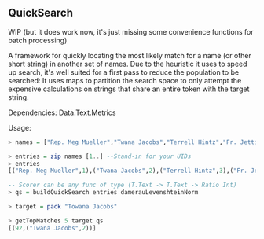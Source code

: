 QuickSearch
---

WIP (but it does work now, it's just missing some
convenience functions for batch processing)

A framework for quickly locating the most likely match
for a name (or other short string) in another set of names.
Due to the heuristic it uses to speed up search, it's well
suited for a first pass to reduce the population to be searched:
It uses maps to partition the search space to only attempt the
expensive calculations on strings that share an entire token with
the target string.

Dependencies: Data.Text.Metrics

Usage:

```haskell
> names = ["Rep. Meg Mueller","Twana Jacobs","Terrell Hintz","Fr. Jettie Satterfield","Mr. Robert Robel","Alonso Rodriguez III","Brendan Hyatt","Rep. Kazuko Price","Sammie Paucek","Dewey Armstrong MD"]

> entries = zip names [1..] --Stand-in for your UIDs
> entries
[("Rep. Meg Mueller",1),("Twana Jacobs",2),("Terrell Hintz",3),("Fr. Jettie Satterfield",4),("Mr. Robert Robel",5),("Alonso Rodriguez III",6),("Brendan Hyatt",7),("Rep. Kazuko Price",8),("Sammie Paucek",9),("Dewey Armstrong MD",10)]

-- Scorer can be any func of type (T.Text -> T.Text -> Ratio Int)
> qs = buildQuickSearch entries damerauLevenshteinNorm

> target = pack "Towana Jacobs"

> getTopMatches 5 target qs
[(92,("Twana Jacobs",2))]
```
